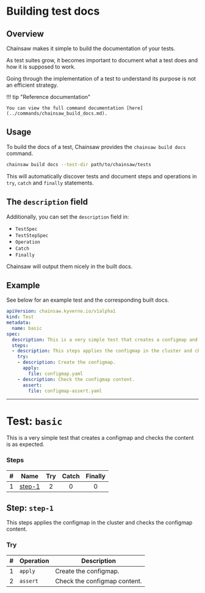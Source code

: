 # Building test docs

## Overview

Chainsaw makes it simple to build the documentation of your tests.

As test suites grow, it becomes important to document what a test does and how it is supposed to work.

Going through the implementation of a test to understand its purpose is not an efficient strategy.

!!! tip "Reference documentation"

    You can view the full command documentation [here](../commands/chainsaw_build_docs.md).

## Usage

To build the docs of a test, Chainsaw provides the `chainsaw build docs` command.

```bash
chainsaw build docs --test-dir path/to/chainsaw/tests
```

This will automatically discover tests and document steps and operations in `try`, `catch` and `finally` statements.

## The `description` field


Additionally, you can set the `description` field in:

- `TestSpec`
- `TestStepSpec`
- `Operation`
- `Catch`
- `Finally`

Chainsaw will output them nicely in the built docs.

## Example

See below for an example test and the corresponding built docs.

```yaml
apiVersion: chainsaw.kyverno.io/v1alpha1
kind: Test
metadata:
  name: basic
spec:
  description: This is a very simple test that creates a configmap and checks the content is as expected.
  steps:
  - description: This steps applies the configmap in the cluster and checks the configmap content.
    try:
    - description: Create the configmap.
      apply:
        file: configmap.yaml
    - description: Check the configmap content.
      assert:
        file: configmap-assert.yaml
```

---

# Test: `basic`

This is a very simple test that creates a configmap and checks the content is as expected.

### Steps

| # | Name | Try | Catch | Finally |
|:-:|---|:-:|:-:|:-:|
| 1 | [step-1](#step-step-1) | 2 | 0 | 0 |

## Step: `step-1`

This steps applies the configmap in the cluster and checks the configmap content.

### Try

| # | Operation | Description |
|:-:|---|---|
| 1 | `apply` | Create the configmap. |
| 2 | `assert` | Check the configmap content. |
